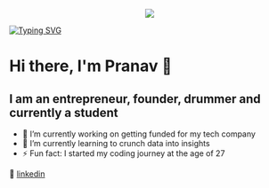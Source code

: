 <p align="center">
  <img src="https://media.giphy.com/media/13HgwGsXF0aiGY/giphy.gif">
</p>
<a href="https://git.io/typing-svg"><img src="https://readme-typing-svg.demolab.com?font=Fira+Code&pause=1000&random=false&width=435&lines=Data+Science+%7C+Programming;AI+%7C+ML+%7C+Data+Visialization" alt="Typing SVG" /></a>


# Hi there, I'm Pranav 👋

## I am an entrepreneur, founder, drummer and currently a student


- 🔭 I’m currently working on getting funded for my tech company
- 🌱 I’m currently learning to crunch data into insights
- ⚡ Fun fact: I started my coding journey at the age of 27


👔 [linkedin][linkedin]



[twitter]: https://twitter.com/astroficboy
[instagram]: https://instagram.com/astroficboy
[linkedin]: https://www.linkedin.com/in/pranavwankhedkar/

